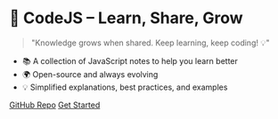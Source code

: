 # 🚀 CodeJS – Learn, Share, Grow

> "Knowledge grows when shared. Keep learning, keep coding! 💡"

- 📚 A collection of JavaScript notes to help you learn better
- 🌍 Open-source and always evolving
- 💡 Simplified explanations, best practices, and examples

[GitHub Repo](https://github.com/neha-2000/CodeJS) 
[Get Started](README.md)
